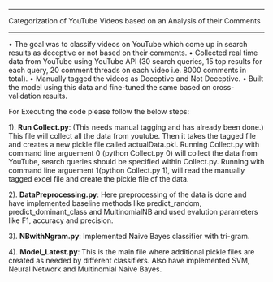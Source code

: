 ____________________________________________________________________________

   Categorization of YouTube Videos based on an Analysis of their Comments
____________________________________________________________________________

•	The goal was to classify videos on YouTube which come up in search results as deceptive or not based on their comments.
•	Collected real time data from YouTube using YouTube API (30 search queries, 15 top results for each query, 20 comment threads on each video i.e. 8000 comments in total).
•	Manually tagged the videos as Deceptive and Not Deceptive.
•	Built the model using this data and fine-tuned the same based on cross-validation results.


For Executing the code please follow the below steps:

1). <b>Run Collect.py</b>: (This needs manual tagging and has already been done.)
    This file will collect all the data from youtube. Then it takes the tagged file and creates a new pickle file called actualData.pkl. Running Collect.py with command line arguement 0 (python Collect.py 0) will collect the data from YouTube, search queries should be specified within Collect.py. Running with command line arguement 1(python Collect.py 1), will read the manually tagged excel file and create the pickle file of the data. 

2). <b>DataPreprocessing.py</b>:
    Here preprocessing of the data is done and have implemented baseline methods like predict_random, predict_dominant_class and MultinomialNB and used evalution parameters like F1, accuracy and precision.

3). <b>NBwithNgram.py</b>:
    Implemented Naive Bayes classifier with tri-gram.

4). <b>Model_Latest.py</b>:
    This is the main file where additional pickle files are created as needed by different classifiers. Also have implemented SVM, Neural Network and Multinomial Naive Bayes.
